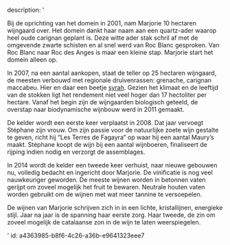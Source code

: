 description: '<p>Bij de oprichting van het domein in 2001, nam Marjorie 10 hectaren wijngaard over. Het domein dankt haar naam aan een quartz-ader waarop heel oude carignan geplant is. Deze witte ader stak schril af met de omgevende zwarte schisten en al snel werd van Roc Blanc gesproken. Van Roc Blanc naar Roc des Anges is maar een kleine stap. Marjorie start het domein alleen op.</p><p>In 2007, na een aantal aankopen, staat de teller op 25 hectaren wijngaard, de meesten verbouwd met regionale druivenrassen: grenache, carignan maccabeu. Hier en daar een beetje <a href="https://www.levipe.be/grape/syrah/?lang=nl">syrah</a>. Gezien het klimaat en de leeftijd van de stokken ligt het rendement niet veel hoger dan 17 hectoliter per hectare. Vanaf het begin zijn de wijngaarden biologisch geteeld, de overstap naar biodynamische wijnbouw werd in 2011 gemaakt.</p><p>De kelder wordt een eerste keer verplaatst in 2008. Dat jaar vervoegt Stéphane zijn vrouw. Om zijn passie voor de natuurlijke zoete wijn gestalte te geven, richt hij “Les Terres de Fagayra” op waar hij een aantal Maury’s maakt. Stéphane koopt de wijn bij een aantal wijnboeren, finaliseert de rijping indien nodig en verzorgt de assemblages.</p><p>In 2014 wordt de kelder een tweede keer verhuist, naar nieuwe gebouwen nu, volledig bedacht en ingericht door Marjorie. De vinificatie is nog veel nauwkeuriger geworden. De meeste wijnen worden in betonnen vaten gerijpt om zoveel mogelijk het fruit te bewaren. Neutrale houten vaten worden gebruikt om de wijnen met wat meer tannine te versoepelen.</p><p>De wijnen van Marjorie schrijven zich in in een lichte, kristallijnen, energieke stijl. Jaar na jaar is de spanning haar eerste zorg. Haar tweede, de zin om zoveel mogelijk de catalaanse zon in de wijn te laten weerspiegelen.</p>'
id: a4363985-b8f6-4c26-a36b-e9641323eee7
